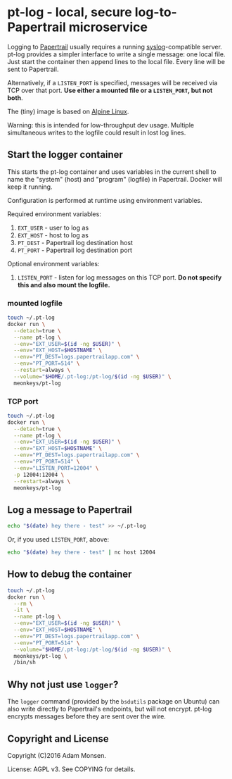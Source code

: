 # pt-log - local, secure log-to-Papertrail microservice

Logging to [Papertrail](https://papertrailapp.com/) usually requires a running [syslog](https://en.wikipedia.org/wiki/Syslog)-compatible server. pt-log provides a simpler interface to write a single message: one local file. Just start the container then append lines to the local file. Every line will be sent to Papertrail.

Alternatively, if a `LISTEN_PORT` is specified, messages will be received via TCP over that port. **Use either a mounted file or a `LISTEN_PORT`, but not both**.

The (tiny) image is based on [Alpine Linux](http://www.alpinelinux.org/).

Warning: this is intended for low-throughput dev usage. Multiple simultaneous writes to the logfile could result in lost log lines.

## Start the logger container

This starts the pt-log container and uses variables in the current shell to name the "system" (host) and "program" (logfile) in Papertrail. Docker will keep it running.

Configuration is performed at runtime using environment variables.

Required environment variables:

1. `EXT_USER` - user to log as
1. `EXT_HOST` - host to log as
1. `PT_DEST` - Papertrail log destination host
1. `PT_PORT` - Papertrail log destination port

Optional environment variables:

1. `LISTEN_PORT` - listen for log messages on this TCP port. **Do not specify this and also mount the logfile.**

### mounted logfile

```bash
touch ~/.pt-log
docker run \
  --detach=true \
  --name pt-log \
  --env="EXT_USER=$(id -ng $USER)" \
  --env="EXT_HOST=$HOSTNAME" \
  --env="PT_DEST=logs.papertrailapp.com" \
  --env="PT_PORT=514" \
  --restart=always \
  --volume="$HOME/.pt-log:/pt-log/$(id -ng $USER)" \
  meonkeys/pt-log
```

### TCP port

```bash
touch ~/.pt-log
docker run \
  --detach=true \
  --name pt-log \
  --env="EXT_USER=$(id -ng $USER)" \
  --env="EXT_HOST=$HOSTNAME" \
  --env="PT_DEST=logs.papertrailapp.com" \
  --env="PT_PORT=514" \
  --env="LISTEN_PORT=12004" \
  -p 12004:12004 \
  --restart=always \
  meonkeys/pt-log
```

## Log a message to Papertrail

```bash
echo "$(date) hey there - test" >> ~/.pt-log
```

Or, if you used `LISTEN_PORT`, above:

```bash
echo "$(date) hey there - test" | nc host 12004
```

## How to debug the container

```bash
touch ~/.pt-log
docker run \
  --rm \
  -it \
  --name pt-log \
  --env="EXT_USER=$(id -ng $USER)" \
  --env="EXT_HOST=$HOSTNAME" \
  --env="PT_DEST=logs.papertrailapp.com" \
  --env="PT_PORT=514" \
  --volume="$HOME/.pt-log:/pt-log/$(id -ng $USER)" \
  meonkeys/pt-log \
  /bin/sh
```

## Why not just use `logger`?

The `logger` command (provided by the `bsdutils` package on Ubuntu) can also write directly to Papertrail's endpoints, but will not encrypt. pt-log encrypts messages before they are sent over the wire.

## Copyright and License

Copyright (C)2016 Adam Monsen.

License: AGPL v3. See COPYING for details.
